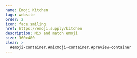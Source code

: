```yaml
---
name: Emoji Kitchen
tags: website
order: 2
icon: face.smiling
href: https://emoji.supply/kitchen
description: Mix and match emoji
size: 360x480
clear: >
  #emoji-container,#mixmoji-container,#preview-container
---
```

        